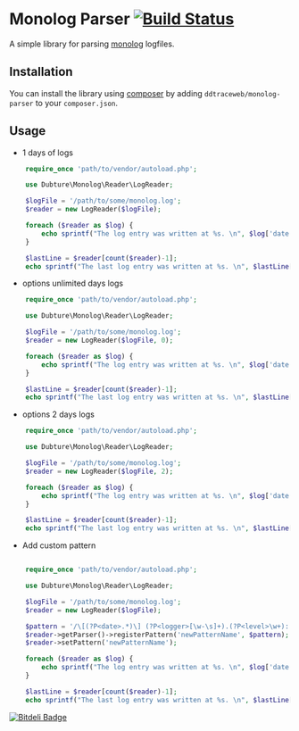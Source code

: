 Monolog Parser [![Build Status](https://travis-ci.org/ddtraceweb/monolog-parser.png?branch=master)](https://travis-ci.org/ddtraceweb/monolog-parser)
==============

A simple library for parsing [monolog](https://github.com/Seldaek/monolog) logfiles.

## Installation

You can install the library using [composer]('http://getcomposer.org/) by adding  `ddtraceweb/monolog-parser` to your `composer.json`.

## Usage

* 1 days of logs

```php
    require_once 'path/to/vendor/autoload.php';

    use Dubture\Monolog\Reader\LogReader;

    $logFile = '/path/to/some/monolog.log';
    $reader = new LogReader($logFile);

    foreach ($reader as $log) {
        echo sprintf("The log entry was written at %s. \n", $log['date']->format('Y-m-d h:i:s'));
    }

    $lastLine = $reader[count($reader)-1];
    echo sprintf("The last log entry was written at %s. \n", $lastLine['date']->format('Y-m-d h:i:s'));

```

* options unlimited days logs

```php
    require_once 'path/to/vendor/autoload.php';

    use Dubture\Monolog\Reader\LogReader;

    $logFile = '/path/to/some/monolog.log';
    $reader = new LogReader($logFile, 0);

    foreach ($reader as $log) {
        echo sprintf("The log entry was written at %s. \n", $log['date']->format('Y-m-d h:i:s'));
    }

    $lastLine = $reader[count($reader)-1];
    echo sprintf("The last log entry was written at %s. \n", $lastLine['date']->format('Y-m-d h:i:s'));

```

* options 2 days logs

```php
    require_once 'path/to/vendor/autoload.php';

    use Dubture\Monolog\Reader\LogReader;

    $logFile = '/path/to/some/monolog.log';
    $reader = new LogReader($logFile, 2);

    foreach ($reader as $log) {
        echo sprintf("The log entry was written at %s. \n", $log['date']->format('Y-m-d h:i:s'));
    }

    $lastLine = $reader[count($reader)-1];
    echo sprintf("The last log entry was written at %s. \n", $lastLine['date']->format('Y-m-d h:i:s'));

```

* Add custom pattern
```php

    require_once 'path/to/vendor/autoload.php';

    use Dubture\Monolog\Reader\LogReader;

    $logFile = '/path/to/some/monolog.log';
    $reader = new LogReader($logFile);

    $pattern = '/\[(?P<date>.*)\] (?P<logger>[\w-\s]+).(?P<level>\w+): (?P<message>[^\[\{]+) (?P<context>[\[\{].*[\]\}]) (?P<extra>[\[\{].*[\]\}])/';
    $reader->getParser()->registerPattern('newPatternName', $pattern);
    $reader->setPattern('newPatternName');

    foreach ($reader as $log) {
        echo sprintf("The log entry was written at %s. \n", $log['date']->format('Y-m-d h:i:s'));
    }

    $lastLine = $reader[count($reader)-1];
    echo sprintf("The last log entry was written at %s. \n", $lastLine['date']->format('Y-m-d h:i:s'));

```


[![Bitdeli Badge](https://d2weczhvl823v0.cloudfront.net/ddtraceweb/monolog-parser/trend.png)](https://bitdeli.com/free "Bitdeli Badge")


